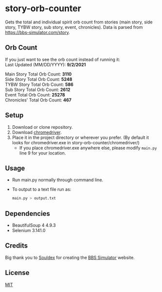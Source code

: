 # story-orb-counter

Gets the total and individual spirit orb count from stories (main story, side story, TYBW story, sub story, event, chronicles). Data is parsed from https://bbs-simulator.com/story.

## Orb Count
If you just want to see the orb count instead of running it:\
Last Updated (MM/DD/YYYY): **9/2/2021**

Main Story Total Orb Count:  **3110** \
Side Story Total Orb Count:  **5248** \
TYBW Story Total Orb Count:  **586**\
Sub Story Total Orb Count:  **2612**\
Event Total Orb Count:  **25278**\
Chronicles' Total Orb Count:  	**467**

## Setup
1) Download or clone repository. 
2) Download [chromedriver](https://chromedriver.chromium.org/downloads).
3) Place it in the project directory or wherever you prefer. (By default it looks for chromedriver.exe in story-orb-counter/chromedriver/) 
	* If you place chromedriver.exe anywhere else, please modify `main.py` line 9 for your location.

## Usage
* Run main.py normally through command line.

* To output to a text file run as:
 
  ```python
  main.py > output.txt
  ```

## Dependencies
* BeautifulSoup 4  4.9.3
* Selenium 3.141.0

## Credits
Big thank you to [Souldex](https://www.patreon.com/Souldex) for creating the [BBS Simulator](https://bbs-simulator.com/) website.
## License
[MIT](https://choosealicense.com/licenses/mit/)